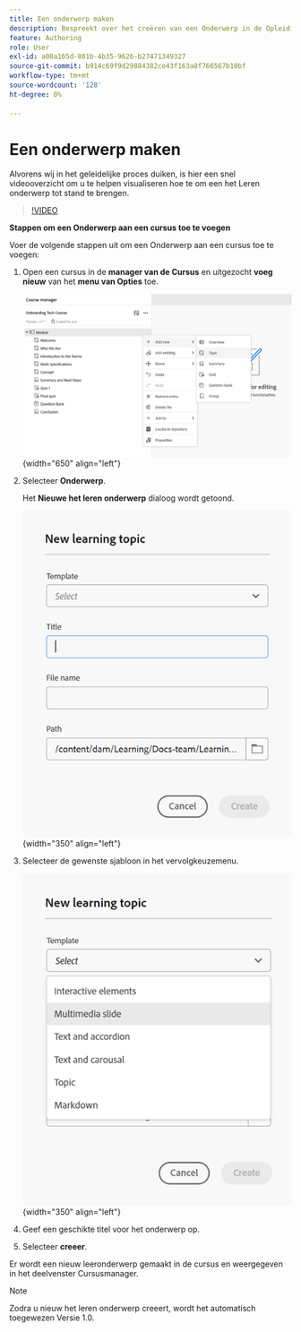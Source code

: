```yaml
---
title: Een onderwerp maken
description: Bespreekt over het creëren van een Onderwerp in de Opleiding en het Leren van het Product.
feature: Authoring
role: User
exl-id: a08a165d-801b-4b35-9626-b27471349327
source-git-commit: b914c69f9d29884382ce43f163a8f766567b10bf
workflow-type: tm+mt
source-wordcount: '128'
ht-degree: 0%

---
```


# Een onderwerp maken

Alvorens wij in het geleidelijke proces duiken, is hier een snel videooverzicht om u te helpen visualiseren hoe te om een het Leren onderwerp tot stand te brengen.

>[!VIDEO](https://video.tv.adobe.com/v/3475211/learning-content-aem-guides)

**Stappen om een Onderwerp aan een cursus toe te voegen**

Voer de volgende stappen uit om een Onderwerp aan een cursus toe te voegen:

1. Open een cursus in de **manager van de Cursus** en uitgezocht **voeg nieuw** van het **menu van Opties** toe.

   ![](assets/workflow-learning-content.png){width="650" align="left"}

1. Selecteer **Onderwerp**.

   Het **Nieuwe het leren onderwerp** dialoog wordt getoond.

   ![](assets/new-learning-topic-dialog.png){width="350" align="left"}

1. Selecteer de gewenste sjabloon in het vervolgkeuzemenu.

   ![](assets/template-types-lc.png){width="350" align="left"}

1. Geef een geschikte titel voor het onderwerp op.
1. Selecteer **creeer**.

Er wordt een nieuw leeronderwerp gemaakt in de cursus en weergegeven in het deelvenster Cursusmanager.

>[!NOTE]
>
> Zodra u nieuw het leren onderwerp creeert, wordt het automatisch toegewezen Versie 1.0.
